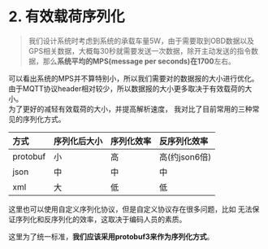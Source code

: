 # 2. 有效载荷序列化



> 我们设计系统时考虑到系统的承载车量5W，由于需要取到OBD数据以及GPS相关数据，大概每30秒就需要发送一次数据，除开主动发送的指令数据，那么**系统平均的MPS\(message per seconds\)在1700**左右。

可以看出系统的MPS并不算特别小，所以我们需要对的数据报的大小进行优化。  
由于MQTT协议header相对较少，所以数据报的大小更多取决于有效载荷的大小。  
为了更好的减轻有效载荷的大小，并提高解析速度， 我对比了目前常用的三种常见的序列化方式。

| 方式 | 序列化后大小 | 序列化效率 | 反序列化效率 |
| :--- | :--- | :--- | :--- |
| protobuf | 小 | 高 | 高\(约json6倍\) |
| json | 中 | 中 | 中 |
| xml | 大 | 低 | 低 |

这里也可以使用自定义序列化协议，但是自定义协议存在很多问题，比如 无法保证序列化和反序列化的效率，这取决于编码人员的素质。

这里为了统一标准，**我们应该采用protobuf3来作为序列化方式**。

